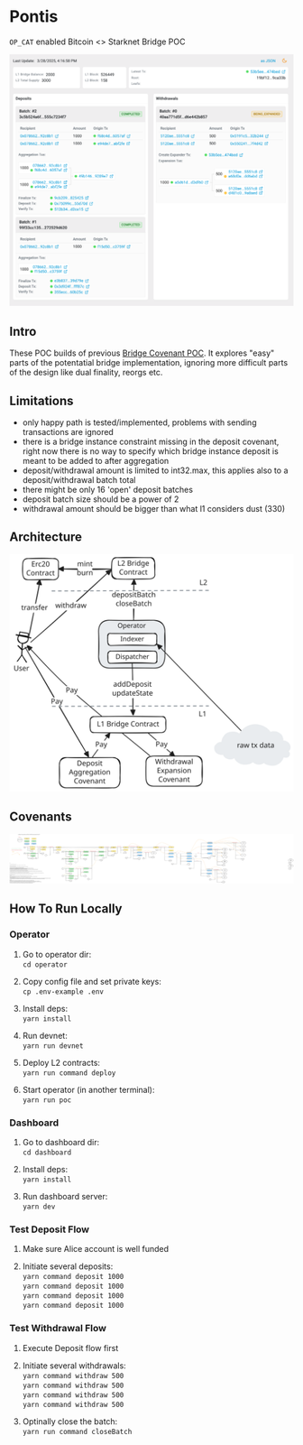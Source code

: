 # Pontis

`OP_CAT` enabled Bitcoin &lt;> Starknet Bridge POC

<p align="center" width="100%">
  <img src="./docs/img/dashboard.png" alt="dashboard"/>
</p>

## Intro

These POC builds of previous [Bridge Covenant POC](https://starkware.co/blog/implementing-a-bridge-covenant-on-op-cat-bitcoin/). It explores "easy" parts of the potentatial bridge implementation, ignoring more difficult parts of the design like dual finality, reorgs etc.

## Limitations

* only happy path is tested/implemented, problems with sending transactions are ignored
* there is a bridge instance constraint missing in the deposit covenant, right now there is no way to specify which bridge instance deposit is meant to be added to after aggregation
* deposit/withdrawal amount is limited to int32.max, this applies also to a deposit/withdrawal batch total
* there might be only 16 'open' deposit batches
* deposit batch size should be a power of 2
* withdrawal amount should be bigger than what l1 considers dust (330)

## Architecture

<p align="center" width="100%">
  <img src="./docs/img/architecture.svg" alt="architecture"/>
</p>

## Covenants

<p align="center" width="100%">
  <img src="./docs/img/covenants.svg" alt="architecture"/>
</p>

## How To Run Locally

### Operator

1. Go to operator dir:</br>```cd operator```

1. Copy config file and set private keys:</br>```cp .env-example .env```

1. Install deps:</br>```yarn install```

1. Run devnet:</br>```yarn run devnet```

1. Deploy L2 contracts:</br>```yarn run command deploy```

1. Start operator (in another terminal):</br>```yarn run poc```

### Dashboard

1. Go to dashboard dir:</br>```cd dashboard```

1. Install deps:</br>```yarn install```

1. Run dashboard server:</br>```yarn dev```

### Test Deposit Flow

1. Make sure Alice account is well funded

1. Initiate several deposits:</br>```yarn command deposit 1000```</br>```yarn command deposit 1000```</br>```yarn command deposit 1000```</br>```yarn command deposit 1000```

### Test Withdrawal Flow

1. Execute Deposit flow first

1. Initiate several withdrawals:</br>```yarn command withdraw 500```</br>```yarn command withdraw 500```</br>```yarn command withdraw 500```</br>```yarn command withdraw 500```</br>

1. Optinally close the batch:</br>```yarn run command closeBatch```